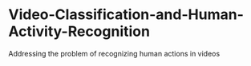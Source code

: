 # Video-Classification-and-Human-Activity-Recognition
Addressing the problem of recognizing human actions in videos
